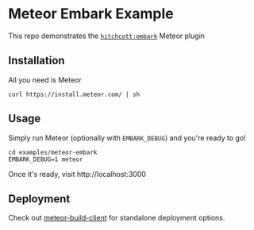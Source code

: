 # Meteor Embark Example

This repo demonstrates the [`hitchcott:embark`](https://github.com/hitchcott/meteor-embark) Meteor plugin

## Installation

All you need is Meteor

```
curl https://install.meteor.com/ | sh
```

## Usage

Simply run Meteor (optionally with `EMBARK_DEBUG`) and you're ready to go!

```
cd examples/meteor-embark
EMBARK_DEBUG=1 meteor
```

Once it's ready, visit http://localhost:3000

## Deployment

Check out [meteor-build-client](https://github.com/frozeman/meteor-build-client) for standalone deployment options.
